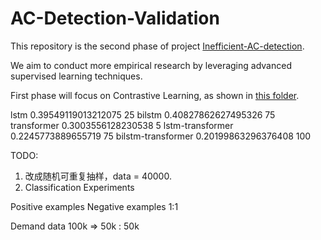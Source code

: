 # AC-Detection-Validation

This repository is the second phase of
project [Inefficient-AC-detection](https://github.com/MighTy-Weaver/Inefficient-AC-detection).

We aim to conduct more empirical research by leveraging advanced supervised learning techniques.

First phase will focus on Contrastive Learning, as shown
in [this folder](https://github.com/MighTy-Weaver/AC-Detection-Validation/tree/main/ContrastiveLearning).


lstm 0.39549119013212075 25
bilstm 0.40827862627495326 75
transformer 0.3003556128230538 5
lstm-transformer 0.2245773889655719 75
bilstm-transformer 0.20199863296376408 100

TODO: 
1. 改成随机可重复抽样，data = 40000.
2. Classification Experiments 


Positive examples Negative examples 1:1

Demand data 100k => 50k : 50k